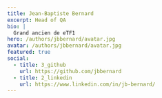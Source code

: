 ```yaml
---
title: Jean-Baptiste Bernard
excerpt: Head of QA
bio: |
  Grand ancien de eTF1
hero: /authors/jbbernard/avatar.jpg
avatar: /authors/jbbernard/avatar.jpg
featured: true
social:
  - title: 3_github
    url: https://github.com/jbbernard
  - title: 2_linkedin
    url: https://www.linkedin.com/in/jb-bernard/
---
```

